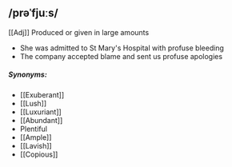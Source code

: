 ## /prəˈfjuːs/ 
[[Adj]]
Produced or given in large amounts

- She was admitted to St Mary's Hospital with profuse bleeding
- The company accepted blame and sent us profuse apologies

##### Synonyms:
- [[Exuberant]]
- [[Lush]]
- [[Luxuriant]]
- [[Abundant]]
- Plentiful
- [[Ample]]
- [[Lavish]]
- [[Copious]]